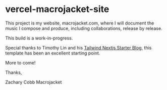 # vercel-macrojacket-site

This project is my website, macrojacket.com, where I will document the music I compose and produce, including collaborations, release by release.

This build is a work-in-progress.

Special thanks to Timothy Lin and his [Tailwind Nextjs Starter Blog](https://github.com/timlrx/tailwind-nextjs-starter-blog/), this template has been an excellent starting point.

More to come!

Thanks,

Zachary Cobb
Macrojacket

